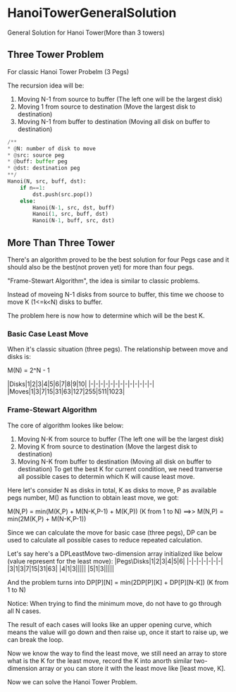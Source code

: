 # HanoiTowerGeneralSolution
General Solution for Hanoi Tower(More than 3 towers)

## Three Tower Problem
For classic Hanoi Tower Probelm (3 Pegs)

The recursion idea will be:

1. Moving N-1 from source to buffer (The left one will be the largest disk)
2. Moving 1 from source to destination (Move the largest disk to destination)
3. Moving N-1 from buffer to destination (Moving all disk on buffer to destination)

```Python
/**
* @N: number of disk to move
* @src: source peg
* @buff: buffer peg
* @dst: destination peg
**/
Hanoi(N, src, buff, dst):
    if n==1:
        dst.push(src.pop())
    else:
        Hanoi(N-1, src, dst, buff)
        Hanoi(1, src, buff, dst)
        Hanoi(N-1, buff, src, dst)
```

## More Than Three Tower
There's an algorithm proved to be the best solution for four Pegs case and it should also be the best(not proven yet) for more than four pegs.

"Frame-Stewart Algorithm", the idea is similar to classic problems.

Instead of moveing N-1 disks from source to buffer, this time we choose to move K (1<=k<N) disks to buffer.

The problem here is now how to determine which will be the best K.

### Basic Case Least Move
When it's classic situation (three pegs). The relationship between move and disks is:

M(N) = 2^N - 1

|Disks|1|2|3|4|5|6|7|8|9|10|
|-|-|-|-|-|-|-|-|-|-|-|-|-|
|Moves|1|3|7|15|31|63|127|255|511|1023|

### Frame-Stewart Algorithm
The core of algorithm lookes like below: 
1. Moving N-K from source to buffer (The left one will be the largest disk)
2. Moving K from source to destination (Move the largest disk to destination)
3. Moving N-K from buffer to destination (Moving all disk on buffer to destination)
To get the best K for current condition, we need tranverse all possible cases to determin which K will cause least move.

Here let's consider N as disks in total,  K as disks to move, P as available pegs number, M() as function to obtain least move, we got:

M(N,P) = min(M(K,P) + M(N-K,P-1) + M(K,P)) (K from 1 to N)  ==>>   M(N,P) = min(2M(K,P) + M(N-K,P-1))

Since we can calculate the move for basic case (three pegs), DP can be used to calculate all possible cases to reduce repeated calculation.

Let's say here's a DPLeastMove two-dimension array initialized like below (value represent for the least move):
|Pegs\Disks|1|2|3|4|5|6|
|-|-|-|-|-|-|-|
|3|1|3|7|15|31|63|
|4|1|3|||||
|5|1|3|||||

And the problem turns into DP[P][N] = min(2DP[P][K] + DP[P][N-K]) (K from 1 to N)

Notice: When trying to find the minimum move, do not have to go through all N cases. 

The result of each cases will looks like an upper opening curve, which means the value will go down and then raise up, once it start to raise up, we can break the loop.

Now we know the way to find the least move, we still need an array to store what is the K for the least move, record the K into anorth similar two-dimension array or you can store it with the least move like [least move, K].

Now we can solve the Hanoi Tower Problem.
